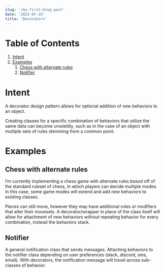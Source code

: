 ```yaml
---
slug: '/my-first-blog-post'
date: '2023-07-19'
title: 'Decorators'
---
```


# Table of Contents

1.  [Intent](#orga30e933)
2.  [Examples](#org4ab8af0)
    1.  [Chess with alternate rules](#org5ab5ce9)
    2.  [Notifier](#org7c9d799)

<a id="orga30e933"></a>

# Intent

A decorator design pattern allows for optional addition of new behaviors to an object.

Creating classes for a specific combination of behaviors that utilize the same data can become unwieldly, such as in the case of an object with multiple sets of rules stemming from a common point.

<a id="org4ab8af0"></a>

# Examples

<a id="org5ab5ce9"></a>

## Chess with alternate rules

I&rsquo;m currently implementing a chess game with alternate rules _based_ off of the standard ruleset of chess, in which players can decide multiple modes. In this case, some game modes will extend and add new behaviors to existing classes.

Pieces can still move, however they may have additional rules or modifiers that alter their movesets. A decorator/wrapper in place of the class itself will allow for attachment of new behaviors without repeating behavior for every combination, instead the behaviors stack.

<a id="org7c9d799"></a>

## Notifier

A general notification class that sends messages. Attaching behaviors to the notifier class depending on user preferences (slack, discord, sms, email). With decorators, the notification message will travel across sub-classes of behavior.
